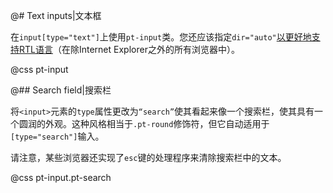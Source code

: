 @# Text inputs|文本框

在`input[type="text"]`上使用`pt-input`类。您还应该指定`dir="auto"`[以更好地支持RTL语言](http://www.w3.org/International/questions/qa-html-dir#dirauto)（在除Internet Explorer之外的所有浏览器中）。

@css pt-input

@## Search field|搜索栏

将`<input>`元素的`type`属性更改为`“search”`使其看起来像一个搜索栏，使其具有一个圆润的外观。这种风格相当于`.pt-round`修饰符，但它自动适用于`[type="search"]`输入。

请注意，某些浏览器还实现了`esc`键的处理程序来清除搜索栏中的文本。

@css pt-input.pt-search
